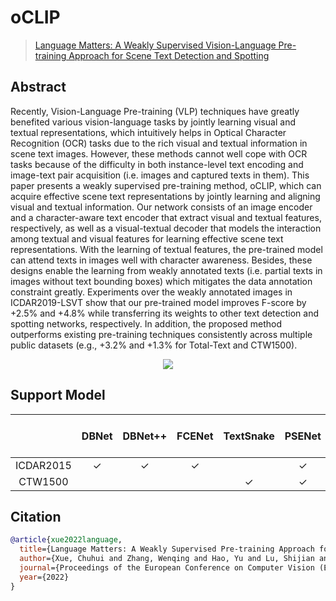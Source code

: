 # oCLIP

> [Language Matters: A Weakly Supervised Vision-Language Pre-training Approach for Scene Text Detection and Spotting](https://arxiv.org/abs/2203.03911)

<!-- [ALGORITHM] -->

## Abstract

Recently, Vision-Language Pre-training (VLP) techniques have greatly benefited various vision-language tasks by jointly learning visual and textual representations, which intuitively helps in Optical Character Recognition (OCR) tasks due to the rich visual and textual information in scene text images. However, these methods cannot well cope with OCR tasks because of the difficulty in both instance-level text encoding and image-text pair acquisition (i.e. images and captured texts in them). This paper presents a weakly supervised pre-training method, oCLIP, which can acquire effective scene text representations by jointly learning and aligning visual and textual information. Our network consists of an image encoder and a character-aware text encoder that extract visual and textual features, respectively, as well as a visual-textual decoder that models the interaction among textual and visual features for learning effective scene text representations. With the learning of textual features, the pre-trained model can attend texts in images well with character awareness. Besides, these designs enable the learning from weakly annotated texts (i.e. partial texts in images without text bounding boxes) which mitigates the data annotation constraint greatly. Experiments over the weakly annotated images in ICDAR2019-LSVT show that our pre-trained model improves F-score by +2.5% and +4.8% while transferring its weights to other text detection and spotting networks, respectively. In addition, the proposed method outperforms existing pre-training techniques consistently across multiple public datasets (e.g., +3.2% and +1.3% for Total-Text and CTW1500).

<div align=center>
<img src="https://user-images.githubusercontent.com/24622904/199475057-aa688422-518d-4d7a-86fc-1be0cc1b5dc6.png"/>
</div>

## Support Model

|           | DBNet | DBNet++ | FCENet | TextSnake | PSENet | DRRG | Mask R-CNN |
| :-------: | :---: | :-----: | :----: | :-------: | :----: | :--: | :--------: |
| ICDAR2015 |   ✓   |    ✓    |   ✓    |           |   ✓    |      |     ✓      |
|  CTW1500  |       |         |        |     ✓     |   ✓    |  ✓   |     ✓      |

## Citation

```bibtex
@article{xue2022language,
  title={Language Matters: A Weakly Supervised Pre-training Approach for Scene Text Detection and Spotting},
  author={Xue, Chuhui and Zhang, Wenqing and Hao, Yu and Lu, Shijian and Torr, Philip and Bai, Song},
  journal={Proceedings of the European Conference on Computer Vision (ECCV)},
  year={2022}
}
```
